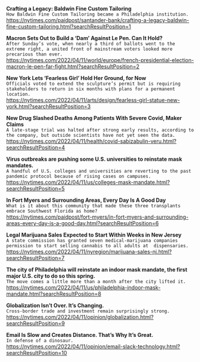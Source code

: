 **Crafting a Legacy: Baldwin Fine Custom Tailoring**\
`How Baldwin Fine Custom Tailoring became a Philadelphia institution.`\
https://nytimes.com/paidpost/santander-bank/crafting-a-legacy-baldwin-fine-custom-tailoring.html?searchResultPosition=1

**Macron Sets Out to Build a ‘Dam’ Against Le Pen. Can It Hold?**\
`After Sunday’s vote, when nearly a third of ballots went to the extreme right, a united front of mainstream voters looked more precarious than ever.`\
https://nytimes.com/2022/04/11/world/europe/french-presidential-election-macron-le-pen-far-fight.html?searchResultPosition=2

**New York Lets ‘Fearless Girl’ Hold Her Ground, for Now**\
`Officials voted to extend the sculpture’s permit but is requiring stakeholders to return in six months with plans for a permanent location.`\
https://nytimes.com/2022/04/11/arts/design/fearless-girl-statue-new-york.html?searchResultPosition=3

**New Drug Slashed Deaths Among Patients With Severe Covid, Maker Claims**\
`A late-stage trial was halted after strong early results, according to the company, but outside scientists have not yet seen the data.`\
https://nytimes.com/2022/04/11/health/covid-sabizabulin-veru.html?searchResultPosition=4

**Virus outbreaks are pushing some U.S. universities to reinstate mask mandates.**\
`A handful of U.S. colleges and universities are reverting to the past pandemic protocol because of rising cases on campuses.`\
https://nytimes.com/2022/04/11/us/colleges-mask-mandate.html?searchResultPosition=5

**In Fort Myers and Surrounding Areas, Every Day Is A Good Day**\
`What is it about this community that made these three transplants embrace Southwest Florida as home?`\
https://nytimes.com/paidpost/fort-myers/in-fort-myers-and-surrounding-areas-every-day-is-a-good-day.html?searchResultPosition=6

**Legal Marijuana Sales Expected to Start Within Weeks in New Jersey**\
`A state commission has granted seven medical-marijuana companies permission to start selling cannabis to all adults at  dispensaries.`\
https://nytimes.com/2022/04/11/nyregion/marijuana-sales-nj.html?searchResultPosition=7

**The city of Philadelphia will reinstate an indoor mask mandate, the first major U.S. city to do so this spring.**\
`The move comes a little more than a month after the city lifted it.`\
https://nytimes.com/2022/04/11/us/philadelphia-indoor-mask-mandate.html?searchResultPosition=8

**Globalization Isn’t Over. It’s Changing.**\
`Cross-border trade and investment remain surprisingly strong.`\
https://nytimes.com/2022/04/11/opinion/globalization.html?searchResultPosition=9

**Email Is Slow and Creates Distance. That’s Why It’s Great.**\
`In defense of a dinosaur.`\
https://nytimes.com/2022/04/11/opinion/email-slack-technology.html?searchResultPosition=10

